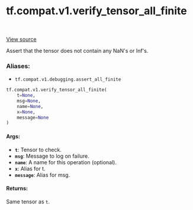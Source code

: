 <div itemscope itemtype="http://developers.google.com/ReferenceObject">
<meta itemprop="name" content="tf.compat.v1.verify_tensor_all_finite" />
<meta itemprop="path" content="Stable" />
</div>

# tf.compat.v1.verify_tensor_all_finite

<!-- Insert buttons -->

<table class="tfo-notebook-buttons tfo-api" align="left">
</table>

<a target="_blank" href="/code/stable/tensorflow/python/ops/numerics.py">View source</a>



<!-- Start diff -->
Assert that the tensor does not contain any NaN's or Inf's.

### Aliases:

* `tf.compat.v1.debugging.assert_all_finite`


``` python
tf.compat.v1.verify_tensor_all_finite(
    t=None,
    msg=None,
    name=None,
    x=None,
    message=None
)
```



<!-- Placeholder for "Used in" -->


#### Args:


* <b>`t`</b>: Tensor to check.
* <b>`msg`</b>: Message to log on failure.
* <b>`name`</b>: A name for this operation (optional).
* <b>`x`</b>: Alias for t.
* <b>`message`</b>: Alias for msg.


#### Returns:

Same tensor as `t`.

